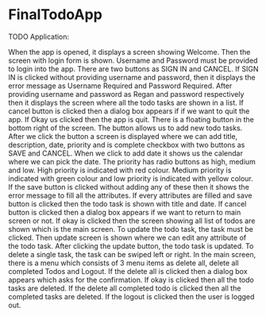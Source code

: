 # FinalTodoApp
TODO Application:

When the app is opened, it displays a screen showing Welcome.
Then the screen with login form is shown. Username and Password must be provided to login into
the app. There are two buttons as SIGN IN and CANCEL. If SIGN IN is clicked without providing
username and password, then it displays the error message as Username Required and Password
Required. 
After providing username and password as Regan and password respectively then it displays the screen
where all the todo tasks are shown in a list. If cancel button is clicked then a dialog box appears if 
if we want to quit the app. If Okay us clicked then the app is quit.
There is a floating button in the bottom right of the screen. The button allows us to add new todo tasks. 
After we click the button a screen is displayed where we can add title, description, date, priority and is complete checkbox with two buttons as SAVE and CANCEL. 
When we click to add date it shows us the calendar where we can pick the date. The priority
has radio buttons as high, medium and low. High priority is indicated with red colour. Medium
priority is indicated with green colour and low priority is indicated with yellow colour. 
If the save button is clicked without adding any of these then it shows the error message to fill all the 
attributes. If every attributes are filled and save button is clicked then the todo task is shown
with title and date. If cancel button is clicked then a dialog box appears if we want to return to
main screen or not. If okay is clicked then the screen showing all list of todos are shown which 
is the main screen. 
To update the todo task, the task must be clicked. Then update screen is shown
where we can edit any attribute of the todo task. After clicking the update button, the todo task is
updated. 
To delete a single task, the task can be swiped left or right.
In the main screen, there is a menu which consists of 3 menu items as delete all, delete all
completed Todos and Logout. 
If the delete all is clicked then a dialog box appears which asks for the confirmation. If
okay is clicked then all the todo tasks are deleted.
If the delete all completed todo is clicked then all the completed tasks are deleted.
If the logout is clicked then the user is logged out.
